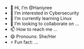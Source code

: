 - 👋 Hi, I’m @Haniyree
- 👀 I’m interested in Cybersecurity
- 🌱 I’m currently learning Linux 
- 💞️ I’m looking to collaborate on ...
- 📫 How to reach me ...
- 😄 Pronouns: She/Her
- ⚡ Fun fact: ...

<!---
Haniyree/Haniyree is a ✨ special ✨ repository because its `README.md` (this file) appears on your GitHub profile.
You can click the Preview link to take a look at your changes.
--->
